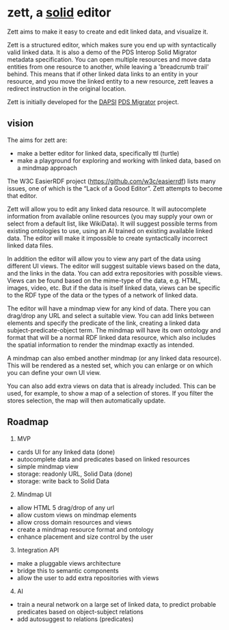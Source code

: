 # zett, a [solid](https://solidproject.org/) editor

Zett aims to make it easy to create and edit linked data, and visualize it. 

Zett is a structured editor, which makes sure you end up with syntactically valid linked data. It is also a demo of the PDS Interop Solid Migrator metadata specification. You can open multiple resources and move data entities from one resource to another, while leaving a 'breadcrumb trail' behind. This means that if other linked data links to an entity in your resource, and you move the linked entity to a new resource, zett leaves a redirect instruction in the original location.

Zett is initially developed for the [DAPSI](https://dapsi.ngi.eu/) [PDS Migrator](https://pdsinterop.org/solid-migrator/) project.

## vision

The aims for zett are:
- make a better editor for linked data, specifically ttl (turtle)
- make a playground for exploring and working with linked data, based on a mindmap approach

The W3C EasierRDF project (https://github.com/w3c/easierrdf) lists many
issues, one of which is the “Lack of a Good Editor”. Zett attempts to become that editor.

Zett will allow you to edit any linked data resource. It will
autocomplete information from available online resources (you may supply your
own or select from a default list, like WikiData). It will suggest possible terms from
existing ontologies to use, using an AI trained on existing available linked data.
The editor will make it impossible to create syntactically incorrect linked data files.

In addition the editor will allow you to view any part of the data using different
UI views. The editor will suggest suitable views based on the data, and the links
in the data. You can add extra repositories with possible views. Views can be found
based on the mime-type of the data, e.g. HTML, images, video, etc. But if the data
is itself linked data, views can be specific to the RDF type of the data or the types
of a network of linked data.

The editor will have a mindmap view for any kind of data. There you can drag/drop any
URL and select a suitable view. You can add links between elements and specify the
predicate of the link, creating a linked data subject-predicate-object term. The mindmap
will have its own ontology and format that will be a normal RDF linked data resource,
which also includes the spatial information to render the mindmap exactly as intended.

A mindmap can also embed another mindmap (or any linked data resource). This will be
rendered as a nested set, which you can enlarge or on which you can define your own UI view.

You can also add extra views on data that is already included. This can be used, for example,
to show a map of a selection of stores. If you filter the stores selection, the map will then
automatically update.


## Roadmap

1. MVP 
- cards UI for any linked data (done)
- autocomplete data and predicates based on linked resources
- simple mindmap view
- storage: readonly URL, Solid Data (done)
- storage: write back to Solid Data

2. Mindmap UI
- allow HTML 5 drag/drop of any url
- allow custom views on mindmap elements
- allow cross domain resources and views
- create a mindmap resource format and ontology
- enhance placement and size control by the user

3. Integration API
- make a pluggable views architecture
- bridge this to semantic components
- allow the user to add extra repositories with views

4. AI
- train a neural network on a large set of linked data, to predict probable predicates based on object-subject relations
- add autosuggest to relations (predicates)
